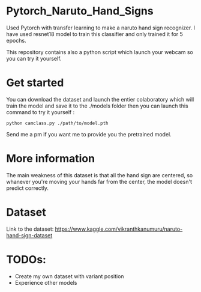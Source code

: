 # Pytorch_Naruto_Hand_Signs
Used Pytorch with transfer learning to make a naruto hand sign recognizer. I have used resnet18 model to train this classifier and only trained it for 5 epochs.

This repository contains also a python script which launch your webcam so you can try it yourself.

# Get started
You can download the dataset and launch the entier colaboratory which will train the model and save it to the ./models folder then you can launch this command to try it yourself : 

```
python camclass.py ./path/to/model.pth
```

Send me a pm if you want me to provide you the pretrained model.

# More information
The main weakness of this dataset is that all the hand sign are centered, so whanever you're moving your hands far from the center, the model doesn't predict correctly.

# Dataset
Link to the dataset: https://www.kaggle.com/vikranthkanumuru/naruto-hand-sign-dataset

# TODOs:
* Create my own dataset with variant position
* Experience other models
